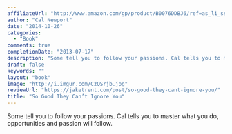 ```yaml
---
affiliateUrl: "http://www.amazon.com/gp/product/B0076DDBJ6/ref=as_li_ss_tl?ie=UTF8&camp=1789&creative=390957&creativeASIN=B0076DDBJ6&linkCode=as2&tag=jaktre-20"
author: "Cal Newport"
date: "2014-10-26"
categories:
  - "Book"
comments: true
completionDate: "2013-07-17"
description: "Some tell you to follow your passions. Cal tells you to master what you do, opportunities and passion will follow."
draft: false
keywords: ""
layout: "book"
image: "http://i.imgur.com/CzQSrjb.jpg"
reviewUrl: "https://jaketrent.com/post/so-good-they-cant-ignore-you/"
title: "So Good They Can’t Ignore You"
---
```


Some tell you to follow your passions. Cal tells you to master what you do, opportunities and passion will follow.
